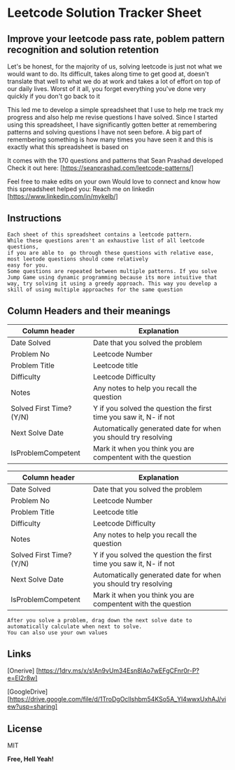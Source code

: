 # Leetcode Solution Tracker Sheet
## Improve your leetcode pass rate, poblem pattern recognition and solution retention

Let's be honest, for the majority of us, solving leetcode is just not what we would want to do. 
Its difficult, takes along time to get good at, doesn't translate that well to what we do at work and takes a lot of effort on top of our daily lives.
Worst of it all, you forget everything you've done very quickly if you don't go back to it

This led me to develop a simple spreadsheet that I use to help me track my progress and also help me revise questions I have solved. Since I started using this spreadsheet, I have significantly gotten better at remembering patterns and solving questions I have not seen before. A big part of remembering something is how many times you have seen it and this is exactly what this spreadsheet is based on

It comes with the 170 questions and patterns that Sean Prashad developed
Check it out here: [https://seanprashad.com/leetcode-patterns/]

Feel free to make edits on your own
Would love to connect and know how this spreadsheet helped you: Reach me on linkedin [https://www.linkedin.com/in/mykelb/]

## Instructions

```
Each sheet of this spreadsheet contains a leetcode pattern. 
While these questions aren't an exhaustive list of all leetcode questions, 
if you are able to  go through these questions with relative ease, most leetode questions should come relatively 
easy for you.
Some questions are repeated between multiple patterns. If you solve Jump Game using dynamic programming because its more intuitive that way, try solving it using a greedy approach. This way you develop a skill of using multiple approaches for the same question
```

## Column Headers and their meanings

| Column header | Explanation |
| ------ | ------ |
| Date Solved  | Date that you solved the problem |
| Problem No | Leetcode Number |
| Problem Title | Leetcode title |
| Difficulty | Leetcode Difficulty |
| Notes |  Any  notes to help you recall the question |
| Solved First Time? (Y/N) |  Y if you solved the question the first time you saw it, N- if not |
| Next Solve Date | Automatically generated date for when you should try resolving  |
| IsProblemCompetent | Mark it when you think you are compentent with the question |

| Column header | Explanation |
| ------ | ------ |
| Date Solved  | Date that you solved the problem |
| Problem No | Leetcode Number |
| Problem Title | Leetcode title |
| Difficulty | Leetcode Difficulty |
| Notes |  Any  notes to help you recall the question |
| Solved First Time? (Y/N) |  Y if you solved the question the first time you saw it, N- if not |
| Next Solve Date | Automatically generated date for when you should try resolving  |
| IsProblemCompetent | Mark it when you think you are compentent with the question |


```
After you solve a problem, drag down the next solve date to automatically calculate when next to solve. 
You can also use your own values
```
## Links
[Onerive] [https://1drv.ms/x/s!An9vUm34Esn8lAo7wEFgCFnr0r-P?e=EI2r8w]

[GoogleDrive] [https://drive.google.com/file/d/1TroDgOcllshbm54KSo5A_Yl4wwxUxhAJ/view?usp=sharing]


## License

MIT

**Free, Hell Yeah!**
